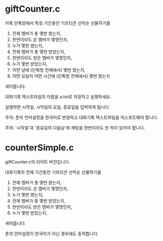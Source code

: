 # giftCounter.c

카톡 단톡방에서 특정 기간동안 기프티콘 선착순 선물하기를 
1. 전체 멤버가 총 몇번 쐈는지, 
2. 한번이라도 쏜 멤버가 몇명인지,
3. 누가 몇번 쐈는지, 
4. 전체 멤버가 총 몇번 받았는지,
5. 한번이라도 받은 멤버가 몇명인지,
6. 누가 몇번 받았는지, 
7. 어떤 날에 (단톡방 전체에서) 몇번 쐈는지,
8. 어떤 요일의 어떤 시간에 (단톡방 전체에서) 몇번 쐈는지

세어줍니다.

대화기록 텍스트파일의 이름을 a.txt로 저장하고 실행하세요.

실행하면 시작일, 시작일의 요일, 종료일을 입력하게 됩니다.

주의: 폰의 언어설정을 한국어로 변경하고 대화기록 텍스트파일을 익스포트해야 합니다.

주의: '시작일'과 '종료일의 다음날'에 채팅을 한번이라도 한 적이 있어야 합니다.

# counterSimple.c

giftCounter.c의 라이트 버전입니다.

대화기록의 전체 기간동안 기프티콘 선착순 선물하기를 
1. 전체 멤버가 총 몇번 쐈는지, 
2. 한번이라도 쏜 멤버가 몇명인지,
3. 누가 몇번 쐈는지, 
4. 전체 멤버가 총 몇번 받았는지,
5. 한번이라도 받은 멤버가 몇명인지,
6. 누가 몇번 받았는지, 

세어줍니다.

폰의 언어설정이 한국어가 아닌 경우에도 동작합니다.
